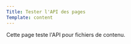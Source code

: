 ```yaml
---
Title: Tester l'API des pages
Template: content
---
```

Cette page teste l'API pour fichiers de contenu.